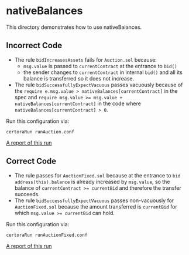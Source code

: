 # nativeBalances

This directory demonstrates how to use nativeBalances.

## Incorrect Code
- The rule `bidIncreasesAssets` fails for `Auction.sol` because:
    - `msg.value` is passed to `currentContract` at the entrance to `bid()`
    - the sender changes to `currentContract` in internal `bid()` and all its balance is transferred so it does not increase.
- The rule `bidSuccessfullyExpectVacuous` passes vacuously because of the 
  `require e.msg.value > nativeBalances[currentContract]` in the spec
  and `require msg.value >= msg.value + nativeBalances[currentContract]` in the code where 
  `nativeBalances[currentContract] > 0`.

Run this configuration via:

```certoraRun runAuction.conf```

[A report of this run](https://prover.certora.com/output/1902/32a97d6902c6418ebc5847c062073bce?anonymousKey=5c875dad99a1fcd5e39bda1acc5d47c3e18b9fe4)

## Correct Code
- The rule passes for `AuctionFixed.sol` because at the entrance to `bid` `address(this).balance` is already increased by `msg.value`,
so the balance of `currentContract >= currentBid` and therefore the transfer succeeds.
- The rule `bidSuccessfullyExpectVacuous` passes non-vacuously for `AuctionFixed.sol` because the amount transferred is `currentBid` for which `msg.value >= currentBid` can hold.

Run this configuration via:

```certoraRun runAuctionFixed.conf```

[A report of this run](https://prover.certora.com/output/1902/d0aecf17decc482c8e0bceacf7f09b9e?anonymousKey=b17fa824c7ac14ab9b63dada5d53e4c4fda15988)

